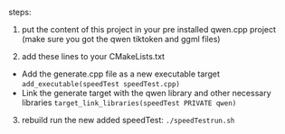steps:
1. put the content of this project in your pre installed qwen.cpp project (make sure you got the qwen tiktoken and ggml files)

2. add these lines to your CMakeLists.txt
* Add the generate.cpp file as a new executable target
```add_executable(speedTest speedTest.cpp)```
* Link the generate target with the qwen library and other necessary libraries
```target_link_libraries(speedTest PRIVATE qwen)```

3. rebuild run the new added speedTest: 
```./speedTestrun.sh```